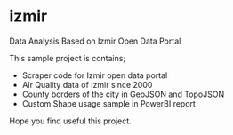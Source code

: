 # izmir
Data Analysis Based on Izmir Open Data Portal

This sample project is contains;

* Scraper code for Izmir open data portal
* Air Quality data of Izmir since 2000
* County borders of the city in GeoJSON and TopoJSON
* Custom Shape usage sample in PowerBI report

Hope you find useful this project.